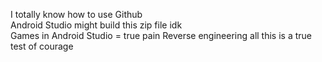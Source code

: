 I totally know how to use Github  
Android Studio might build this zip file idk  
Games in Android Studio = true pain
Reverse engineering all this is a true test of courage  
